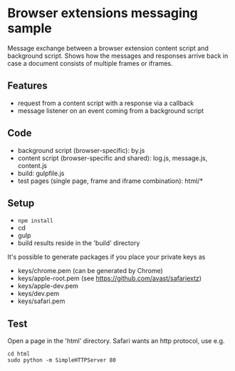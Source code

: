 Browser extensions messaging sample
===================================

Message exchange between a browser extension content script and background script.
Shows how the messages and responses arrive back in case a document consists of multiple frames or iframes.

Features
--------

* request from a content script with a response via a callback
* message listener on an event coming from a background script

Code
----

* background script (browser-specific): by.js
* content script (browser-specific and shared): log.js, message.js, content.js
* build: gulpfile.js
* test pages (single page, frame and iframe combination): html/*

Setup
-----

* `npm install`
* cd <your favorite browser subdirectory>
* gulp
* build results reside in the 'build' directory

It's possible to generate packages if you place your private keys as

* keys/chrome.pem     (can be generated by Chrome)
* keys/apple-root.pem (see https://github.com/avast/safariextz)
* keys/apple-dev.pem
* keys/dev.pem
* keys/safari.pem


Test
----

Open a page in the 'html' directory. Safari wants an http protocol, use e.g.

    cd html
    sudo python -m SimpleHTTPServer 80
  
